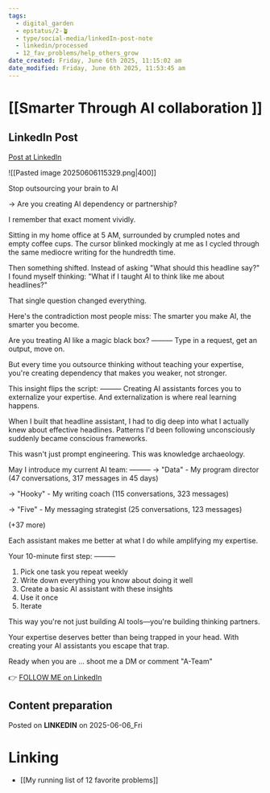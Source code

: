 ```yaml
---
tags:
  - digital_garden
  - epstatus/2-🪴
  - type/social-media/linkedIn-post-note
  - linkedin/processed
  - 12_fav_problems/help_others_grow
date_created: Friday, June 6th 2025, 11:15:02 am
date_modified: Friday, June 6th 2025, 11:53:45 am
---
```

# [[Smarter Through AI collaboration ]]

## LinkedIn Post

[Post at LinkedIn](https://www.linkedin.com/posts/sebastiankamilli_still-outsourcing-your-brain-to-ai-activity-7336690079609872384-ATXw?utm_source=share&utm_medium=member_desktop&rcm=ACoAAA1M1pkBgWCYPhT45EpfLiHzViQqRWNCIv4)

![[Pasted image 20250606115329.png|400]]

Stop outsourcing your brain to AI

→ Are you creating AI dependency or partnership?

I remember that exact moment vividly.

Sitting in my home office at 5 AM, surrounded by crumpled notes and empty coffee cups. The cursor blinked mockingly at me as I cycled through the same mediocre writing  for the hundredth time.

Then something shifted. Instead of asking "What should this headline say?" I found myself thinking: "What if I taught AI to think like me about headlines?"

That single question changed everything.

Here's the contradiction most people miss: 
The smarter you make AI, the smarter you become.

Are you treating AI like a magic black box?
——— Type in a request, get an output, move on. 

But every time you outsource thinking without teaching your expertise, you're creating dependency that makes you weaker, not stronger.

This insight flips the script:
———
Creating AI assistants forces you to externalize your expertise. 
And externalization is where real learning happens.

When I built that headline assistant, I had to dig deep into what I actually knew about effective headlines. Patterns I'd been following unconsciously suddenly became conscious frameworks.

This wasn't just prompt engineering. 
This was knowledge archaeology.

May I introduce my current AI team:
———
→ "Data" - My program director 
(47 conversations, 317 messages in 45 days)

→ "Hooky" - My writing coach 
(115 conversations, 323 messages)  

→ "Five" - My messaging strategist
(25 conversations, 123 messages)

(+37 more)

Each assistant makes me better at what I do while amplifying my expertise.

Your 10-minute first step:
———
1. Pick one task you repeat weekly
2. Write down everything you know about doing it well
3. Create a basic AI assistant with these insights
4. Use it once
5. Iterate

This way you're not just building AI tools—you're building thinking partners.

Your expertise deserves better than being trapped in your head. With creating your AI assistants you escape that trap.

Ready when you are ... shoot me a DM or comment "A-Team"

👉 [FOLLOW ME on LinkedIn](https://www.linkedin.com/comm/mynetwork/discovery-see-all?usecase=PEOPLE_FOLLOWS&followMember=sebastiankamilli)

## Content preparation

Posted on **LINKEDIN** on 2025-06-06_Fri

# Linking

+ [[My running list of 12 favorite problems]]